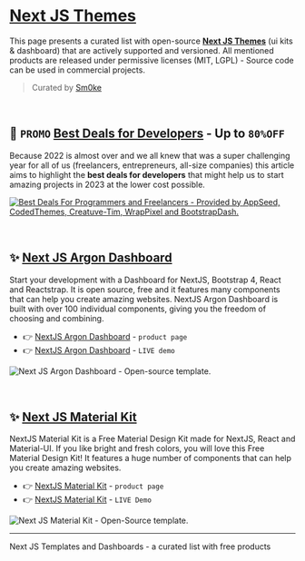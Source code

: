 # [Next JS Themes](https://dev.to/sm0ke/next-js-themes-open-source-and-free-454f)

This page presents a curated list with open-source **[Next JS Themes](https://dev.to/sm0ke/next-js-themes-open-source-and-free-454f)** (ui kits & dashboard) that are actively supported and versioned. All mentioned products are released under permissive licenses (MIT, LGPL) - Source code can be used in commercial projects. 

> Curated by [Sm0ke](https://twitter.com/Sm0keDev)

<br />

## 🎁 `PROMO` [Best Deals for Developers](https://www.admin-dashboards.com/best-deals-for-developers/) - Up to `80%OFF`

Because 2022 is almost over and we all knew that was a super challenging year for all of us (freelancers, entrepreneurs, all-size companies) this article aims to highlight the **best deals for developers** that might help us to start amazing projects in 2023 at the lower cost possible.

[![Best Deals For Programmers and Freelancers - Provided by AppSeed, CodedThemes, Creatuve-Tim, WrapPixel and BootstrapDash.](https://user-images.githubusercontent.com/51070104/209994947-ed4b33dd-f269-4043-8432-2c01a53e0f6b.jpg)](https://www.admin-dashboards.com/best-deals-for-developers/)

<br />

## ✨ [Next JS Argon Dashboard](https://www.creative-tim.com/product/nextjs-argon-dashboard?AFFILIATE=128200)

Start your development with a Dashboard for NextJS, Bootstrap 4, React and Reactstrap. It is open source, free and it features many components that can help you create amazing websites. NextJS Argon Dashboard is built with over 100 individual components, giving you the freedom of choosing and combining.

- 👉 [NextJS Argon Dashboard](https://www.creative-tim.com/product/nextjs-argon-dashboard?AFFILIATE=128200) - `product page`
- 👉 [NextJS Argon Dashboard](https://demos.creative-tim.com/nextjs-argon-dashboard/admin/dashboard?AFFILIATE=128200) - `LIVE demo`

![Next JS Argon Dashboard - Open-source template.](https://user-images.githubusercontent.com/51854817/179173181-d121552e-ad51-41f0-af29-2b01fbf5c715.png)

<br />

## ✨ [Next JS Material Kit](https://www.creative-tim.com/product/nextjs-material-kit?AFFILIATE=128200)

NextJS Material Kit is a Free Material Design Kit made for NextJS, React and Material-UI. If you like bright and fresh colors, you will love this Free Material Design Kit! It features a huge number of components that can help you create amazing websites.

- 👉 [NextJS Material Kit](https://www.creative-tim.com/product/nextjs-material-kit?AFFILIATE=128200) - `product page`
- 👉 [NextJS Material Kit](https://demos.creative-tim.com/nextjs-material-kit/components?AFFILIATE=128200) - `LIVE Demo`

![Next JS Material Kit - Open-Source template.](https://user-images.githubusercontent.com/51854817/179173476-fd9c0988-fc2d-4970-a558-2b80808fa7b8.png)

---
Next JS Templates and Dashboards - a curated list with free products
